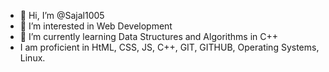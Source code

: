 - 👋 Hi, I’m @Sajal1005
- 👀 I’m interested in Web Development
- 🌱 I’m currently learning Data Structures and Algorithms in C++
- I am proficient in HtML, CSS, JS, C++, GIT, GITHUB, Operating Systems, Linux. 

<!---
Sajal1005/Sajal1005 is a ✨ special ✨ repository because its `README.md` (this file) appears on your GitHub profile.
You can click the Preview link to take a look at your changes.
--->
